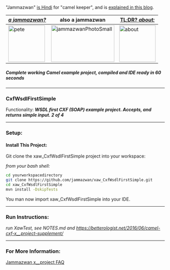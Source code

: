 "Jammazwan" [is Hindi](href="https://books.google.com/books?id=_kWROaer5UsC&amp;pg=PA1138&amp;lpg=PA1138&amp;dq=jammazwan+camel+keeper+hindi&amp;source=bl&amp;ots=7FaF5BXK_F&amp;sig=Cg-U5ORP3dHrFycaCFvo34GdpZ0&amp;hl=en&amp;sa=X&amp;ved=0ahUKEwj8v4OV3YbNAhVjpIMKHSYUB_oQ6AEIHDAA#v=onepage&amp;q=jammazwan%20camel%20keeper%20hindi&amp;f=false) for "camel keeper", and is [explained in this blog](https://betterologist.net/2016/05/jammazwan-projects-for-learning-apache-camel/).

|[**_a jammazwan?_**](https://betterologist.net/2016/06/jammazwan-for-hire/)|also a jammazwan|[TL;DR? _about:_](https://youtu.be/vea51DzmXyA)|
| --- | --- | --- |
|<img class="style-svg" src="https://betterologist.net/wp-content/uploads/2016/05/pete-300x297.jpg" alt="pete" width="116" height="115" />|<img class="style-svg" src="https://betterologist.net/wp-content/uploads/2016/05/jammazwanPhotoSmall.png" alt="jammazwanPhotoSmall" width="200" height="116" />|[<img class="style-svg" src="https://betterologist.net/wp-content/uploads/2016/05/jamzVid1.png" alt="about" width="115" height="115" />](https://youtu.be/vea51DzmXyA)|
##### Complete working Camel example project, compiled and IDE ready in 60 seconds
---

### CxfWsdlFirstSimple 

Functionality: **_WSDL first CXF (SOAP) example project. Accepts, and returns simple input. 2 of 4_**

---

### Setup: 

#### Install This Project:

Git clone the xaw_CxfWsdlFirstSimple project into your workspace:

_from your bash shell:_

```bash
cd yourworkspacedirectory
git clone https://github.com/jammazwan/xaw_CxfWsdlFirstSimple.git
cd xaw_CxfWsdlFirstSimple
mvn install -DskipTests

```

You man now import xaw_CxfWsdlFirstSimple into your IDE.


---

### Run Instructions:

_run XawTest, see NOTES.md and https://betterologist.net/2016/06/camel-cxf-x__project-supplement/_

---

### For More Information:

[Jammazwan x__project FAQ](https://betterologist.net/2016/06/jammazwan-faq/)